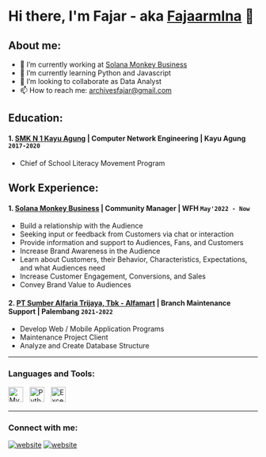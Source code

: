 # Hi there, I'm Fajar - aka [Fajaarmlna](https://instagram.com/fajaarmlna?igshid=YzgyMTM2MGM=) 👋
## About me:
- 💼 I’m currently working at [Solana Monkey Business](https://solanamonkey.business/)
- 🌱 I’m currently learning Python and Javascript
- 👯 I’m looking to collaborate as Data Analyst
- 📫 How to reach me: archivesfajar@gmail.com

## Education:

#### 1. [SMK N 1 Kayu Agung](https://www.smkn1kayuagung.sch.id/) | Computer Network Engineering | Kayu Agung `2017-2020`
   - Chief of School Literacy Movement Program

## Work Experience:
#### 1. [Solana Monkey Business](https://solanamonkey.business/) | Community Manager | WFH `May'2022 - Now`
   - Build a relationship with the Audience
   - Seeking input or feedback from Customers via chat or interaction
   - Provide information and support to Audiences, Fans, and Customers
   - Increase Brand Awareness in the Audience
   - Learn about Customers, their Behavior, Characteristics, Expectations, and what Audiences need 
   - Increase Customer Engagement, Conversions, and Sales
   - Convey Brand Value to Audiences 
#### 2. [PT Sumber Alfaria Trijaya, Tbk - Alfamart](https://alfamart.co.id/) | Branch Maintenance Support | Palembang `2021-2022`
   - Develop Web / Mobile Application Programs 
   - Maintenance Project Client
   - Analyze and Create Database Structure
---

### Languages and Tools:

[<img align="left" alt="MySQL" width="30px" src="https://cdn.jsdelivr.net/gh/devicons/devicon/icons/mysql/mysql-original.svg" style="padding-right:10px;" />][webdev]
[<img align="left" alt="Python" width="30px" src="https://upload.wikimedia.org/wikipedia/commons/thumb/c/c3/Python-logo-notext.svg/110px-Python-logo-notext.svg.png?20100317150552" style="padding-right:10px;" />][webdev]
[<img align="left" alt="Excel" width="30px" src="https://is2-ssl.mzstatic.com/image/thumb/Purple126/v4/a8/fd/5a/a8fd5a84-c6f1-355f-3b9f-6e86598efaa3/XCEL.png/1200x630bb.png" style="padding-right:10px;" />][webdev]

<br />
<br />

---
### Connect with me:

[![website](./img/instagram-light.svg)](https://instagram.com/fajaarmlna#gh-light-mode-only)
[![website](./img/instagram-dark.svg)](https://instagram.com/fajaarmlna#gh-dark-mode-only)


[webdev]: https://github.com/archivesfajar/archivesfajar
